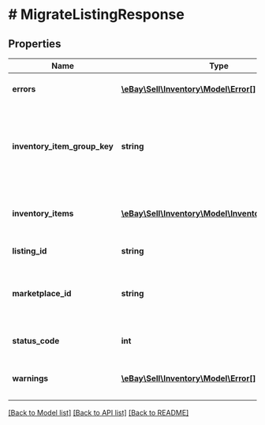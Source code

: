 # # MigrateListingResponse

## Properties

Name | Type | Description | Notes
------------ | ------------- | ------------- | -------------
**errors** | [**\eBay\Sell\Inventory\Model\Error[]**](Error.md) | If one or more errors occur with the attempt to migrate the listing, this container will be returned with detailed information on each error. | [optional]
**inventory_item_group_key** | **string** | This field will only be returned for a multiple-variation listing that the seller attempted to migrate. Its value is auto-generated by eBay. For a multiple-variation listing that is successfully migrated to the new Inventory model, eBay automatically creates an inventory item group object for the listing, and the seller will be able to retrieve and manage that new inventory item group object by using the value in this field. | [optional]
**inventory_items** | [**\eBay\Sell\Inventory\Model\InventoryItemListing[]**](InventoryItemListing.md) | This container exists of an array of SKU values and offer IDs. For single-variation listings, this will only be one SKU value and one offer ID (if listing was successfully migrated), but multiple SKU values and offer IDs will be returned for multiple-variation listings. | [optional]
**listing_id** | **string** | The unique identifier of the eBay listing that the seller attempted to migrate. | [optional]
**marketplace_id** | **string** | This is the unique identifier of the eBay Marketplace where the listing resides. The value fo the eBay US site will be &lt;code&gt;EBAY_US&lt;/code&gt;. For implementation help, refer to &lt;a href&#x3D;&#39;https://developer.ebay.com/api-docs/sell/inventory/types/slr:MarketplaceEnum&#39;&gt;eBay API documentation&lt;/a&gt; | [optional]
**status_code** | **int** | This field is returned for each listing that the seller attempted to migrate. See the &lt;strong&gt;HTTP status codes&lt;/strong&gt; table to see which each status code indicates. | [optional]
**warnings** | [**\eBay\Sell\Inventory\Model\Error[]**](Error.md) | If one or more warnings occur with the attempt to migrate the listing, this container will be returned with detailed information on each warning. It is possible that a listing can be successfully migrated even if a warning occurs. | [optional]

[[Back to Model list]](../../README.md#models) [[Back to API list]](../../README.md#endpoints) [[Back to README]](../../README.md)
